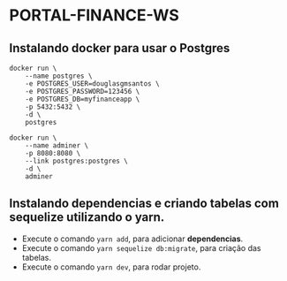 # PORTAL-FINANCE-WS

## Instalando docker para usar o Postgres

```shell
docker run \
    --name postgres \
    -e POSTGRES_USER=douglasgmsantos \
    -e POSTGRES_PASSWORD=123456 \
    -e POSTGRES_DB=myfinanceapp \
    -p 5432:5432 \
    -d \
    postgres

docker run \
    --name adminer \
    -p 8080:8080 \
    --link postgres:postgres \
    -d \
    adminer
```

## Instalando dependencias e criando tabelas com sequelize utilizando o yarn.

- Execute o comando `yarn add`, para adicionar **dependencias**.
- Execute o comando `yarn sequelize db:migrate`, para criação das tabelas.
- Execute o comando `yarn dev`, para rodar projeto.
